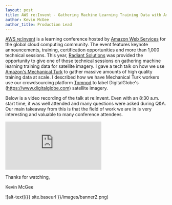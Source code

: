```yaml
---
layout: post
title: AWS re:Invent - Gathering Machine Learning Training Data with Amazon Mechanical Turk
author: Kevin McGee
author_title: Production Lead
---
```


[AWS re:Invent](https://reinvent.awsevents.com/) is a learning conference hosted by [Amazon Web Services](https://aws.amazon.com/) for the global cloud computing community. The event features keynote announcements, training, certification opportunities and more than 1,000 technical sessions. This year, [Radiant Solutions](http://www.radiantsolutions.com/) was provided the opportunity to give one of those technical sessions on gathering machine learning training data for satellite imagery. I gave a tech talk on how we use [Amazon's Mechanical Turk](https://www.mturk.com/mturk/welcome) to gather massive amounts of high quality training data at scale. I described how we have Mechanical Turk workers use our crowdsourcing platform [Tomnod](https://www.tomnod.com/) to label DigitalGlobe's (https://www.digitalglobe.com) satellite imagery. 

Below is a video recording of the talk at re:Invent. Even with an 8:30 a.m. start time, it was well attended and many questions were asked during Q&A. Our main takeaway from this is that the field of work we are in is very interesting and valuable to many conference attendees. 


<div class="embed-container"><iframe src="https://www.youtube.com/embed/prpDfnguAY8?rel=0&showinfo=0&autohide=1" frameborder="0" allowfullscreen=""></iframe></div>

Thanks for watching,

Kevin McGee

![alt-text]({{ site.baseurl }}/images/banner2.png)

